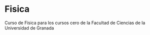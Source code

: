 # Fisica
Curso de Física para los cursos cero de la Facultad de Ciencias de la Universidad de Granada
